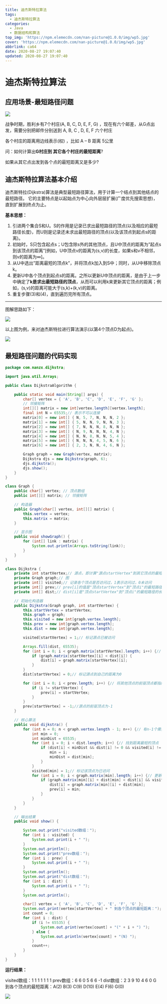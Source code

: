 ```yaml
---
title: 迪杰斯特拉算法
tags:
  - 迪杰斯特拉算法
categories:
  - Java
  - 数据结构和算法
top_img: 'https://npm.elemecdn.com/nan-picture@1.0.0/img/wp5.jpg'
cover: 'https://npm.elemecdn.com/nan-picture@1.0.0/img/wp5.jpg'
abbrlink: ca64
date: 2020-08-27 19:07:40
updated: 2020-08-27 19:07:40
---
```


# 迪杰斯特拉算法

## 应用场景-最短路径问题

![](https://npm.elemecdn.com/nan-picture@1.0.0/blog/20220706215704.png)

战争时期，胜利乡有7个村庄(A, B, C, D, E, F, G) ，现在有六个邮差，从G点出发，需要分别把邮件分别送到 A, B, C , D, E, F 六个村庄

各个村庄的距离用边线表示(权) ，比如 A – B 距离 5公里

问：如何计算出**G村庄到 其它各个村庄的最短距离**? 

如果从其它点出发到各个点的最短距离又是多少?



## 迪杰斯特拉算法基本介绍

迪杰斯特拉(Dijkstra)算法是典型最短路径算法，用于计算一个结点到其他结点的最短路径。 它的主要特点是以起始点为中心向外层层扩展(广度优先搜索思想)，直到扩展到终点为止。

**基本思想：**

1. 引进两个集合S和U。S的作用是记录已求出最短路径的顶点(以及相应的最短路径长度)，而U则是记录还未求出最短路径的顶点(以及该顶点到起点s的距离)。
2. 初始时，S只包含起点s；U包含除s外的其他顶点，且U中顶点的距离为”起点s到该顶点的距离”[例如，U中顶点v的距离为(s,v)的长度，如果s和v不相邻，则v的距离为∞]。
3. 从U中选出”距离最短的顶点k”，并将顶点k加入到S中；同时，从U中移除顶点k。
4. 更新U中各个顶点到起点s的距离。之所以更新U中顶点的距离，是由于上一步中确定了**k是求出最短路径的顶点**，从而可以利用k来更新其它顶点的距离；例如，(s,v)的距离可能大于(s,k)+(k,v)的距离。
5. 重复步骤(3)和(4)，直到遍历完所有顶点。

---

图解思路如下：

![](https://npm.elemecdn.com/nan-picture@1.0.0/blog/20200826203459.png)

以上图为例，来对迪杰斯特拉进行算法演示(以第4个顶点D为起点)。

![](https://npm.elemecdn.com/nan-picture@1.0.0/blog/20220706214957.png)



## 最短路径问题的代码实现

```java
package com.nanzx.dijkstra;

import java.util.Arrays;

public class DijkstraAlgorithm {

	public static void main(String[] args) {
		char[] vertex = { 'A', 'B', 'C', 'D', 'E', 'F', 'G' };
		// 邻接矩阵
		int[][] matrix = new int[vertex.length][vertex.length];
		final int N = 65535;// 表示不可以连接
		matrix[0] = new int[] { N, 5, 7, N, N, N, 2 };
		matrix[1] = new int[] { 5, N, N, 9, N, N, 3 };
		matrix[2] = new int[] { 7, N, N, N, 8, N, N };
		matrix[3] = new int[] { N, 9, N, N, N, 4, N };
		matrix[4] = new int[] { N, N, 8, N, N, 5, 4 };
		matrix[5] = new int[] { N, N, N, 4, 5, N, 6 };
		matrix[6] = new int[] { 2, 3, N, N, 4, 6, N };

		Graph graph = new Graph(vertex, matrix);
		Dijkstra djs = new Dijkstra(graph, 6);
		djs.dijkstra();
		djs.show();
	}
}

class Graph {
	public char[] vertex; // 顶点数组
	public int[][] matrix; // 邻接矩阵

	// 构造器
	public Graph(char[] vertex, int[][] matrix) {
		this.vertex = vertex;
		this.matrix = matrix;
	}

	// 显示图
	public void showGraph() {
		for (int[] link : matrix) {
			System.out.println(Arrays.toString(link));
		}
	}
}

class Dijkstra {
	private int startVertex;// 源点，即计算"源点startVertex"到其它顶点的最短路径
	private Graph graph;// 图
	private int[] visited;// 记录各个顶点是否访问过，1表示访问过，0未访问
	private int[] prev;// prev[i]的值是"顶点startVertex"到"顶点i"的最短路径所经历的全部顶点中，位于"顶点i"之前的那个顶点
	private int[] dist;// dist[i]是"顶点startVertex"到"顶点i"的最短路径的长度。

	// 初始化构造器
	public Dijkstra(Graph graph, int startVertex) {
		this.startVertex = startVertex;
		this.graph = graph;
		this.visited = new int[graph.vertex.length];
		this.prev = new int[graph.vertex.length];
		this.dist = new int[graph.vertex.length];

		visited[startVertex] = 1;// 标记源点已被访问

		Arrays.fill(dist, 65535);
		for (int i = 0; i < graph.matrix[startVertex].length; i++) {// 初始化源点到各顶点距离
			if (graph.matrix[startVertex][i] < dist[i]) {
				dist[i] = graph.matrix[startVertex][i];
			}
		}
		dist[startVertex] = 0;// 标记源点到自己的距离为0

		for (int i = 0; i < prev.length; i++) {// 将其他顶点的前驱顶点都指向源点
			if (i != startVertex) {
				prev[i] = startVertex;
			}
		}
		prev[startVertex] = -1;//源点的前驱顶点为-1
	}

	// 核心算法
	public void dijkstra() {
		for (int n = 0; n < graph.vertex.length - 1; n++) {// 有n-1个需要计算顶点到源点距离
			int min = 0;
			int minDist = 65535;
			for (int i = 0; i < dist.length; i++) {// 找到距离最短的顶点
				if (dist[i] < minDist && dist[i] != 0 && visited[i] != 1) {
					min = i;
					minDist = dist[min];
				}
			}
			visited[min] = 1;// 标记该顶点为已访问
			for (int i = 0; i < graph.matrix[min].length; i++) {// 更新其它顶点的距离
				if (graph.matrix[min][i] + dist[min] < dist[i] && visited[i] == 0) {
					dist[i] = graph.matrix[min][i] + dist[min];
					prev[i] = min;
				}
			}
		}
	}

	// 输出结果
	public void show() {

		System.out.print("visited数组：");
		for (int i : visited) {
			System.out.print(i + " ");
		}
		System.out.println();
		System.out.print("prev数组：");
		for (int i : prev) {
			System.out.print(i + " ");
		}
		System.out.println();
		System.out.print("dist数组：");
		for (int i : dist) {
			System.out.print(i + " ");
		}
		System.out.println();

		char[] vertex = { 'A', 'B', 'C', 'D', 'E', 'F', 'G' };
		System.out.print(vertex[startVertex] + " 到各个顶点的最短距离：");
		int count = 0;
		for (int i : dist) {
			if (i != 65535) {
				System.out.print(vertex[count] + "(" + i + ") ");
			} else {
				System.out.println(vertex[count] + "(N) ");
			}
			count++;
		}
	}
}
```

**运行结果：**

visited数组：1 1 1 1 1 1 1 
prev数组：6 6 0 5 6 6 -1 
dist数组：2 3 9 10 4 6 0 
G 到各个顶点的最短距离：A(2) B(3) C(9) D(10) E(4) F(6) G(0) 

![](https://npm.elemecdn.com/nan-picture@1.0.0/blog/20220706215704.png)